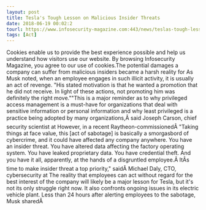 ```yaml
---
layout: post
title: Tesla's Tough Lesson on Malicious Insider Threats
date: 2018-06-19 00:02:2
tourl: https://www.infosecurity-magazine.com:443/news/teslas-tough-lesson-on-malicious/
tags: [Act]
---
```

Cookies enable us to provide the best experience possible and help us understand how visitors use our website. By browsing Infosecurity Magazine, you agree to our use of cookies.The potential damages a company can suffer from malicious insiders became a harsh reality for As Musk noted, when an employee engages in such illicit activity, it is usually an act of revenge. "His stated motivation is that he wanted a promotion that he did not receive. In light of these actions, not promoting him was definitely the right move.""This is a major reminder as to why privileged access management is a must-have for organizations that deal with sensitive information or personal information and why least privileged is a practice being adopted by many organizations,Â said Joseph Carson, chief security scientist at However, in a recent Raytheon-commissionedÂ "Taking things at face value, this [act of sabotage] is basically a smorgasbord of cybercrime, and it could have affected any company anywhere. You have an insider threat. You have altered data affecting the factory operating system. You have leaked proprietary data. You have credential theft. And you have it all, apparently, at the hands of a disgruntled employee.Â ItÂs time to make insider threat a top priority," saidÂ Michael Daly, CTO, cybersecurity at The reality that employees can act without regard for the best interest of the company will likely be a major lesson for Tesla, but it's not its only struggle right now. It also confronts ongoing issues in its electric vehicle plant. Less than 24 hours after alerting employees to the sabotage, Musk sharedÂ 